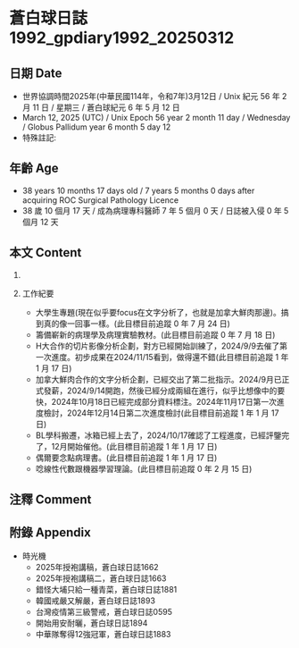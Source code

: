 [_metadata_:encoding]: - "utf-8"
[_metadata_:language]: - "zh-Hant-TW"
[_metadata_:fileformat]: - "markdown"
[_metadata_:MIME_type]: - "text/plain"
[_metadata_:markdown_version]: - "commonmark version 0.30"
[_metadata_:markdown_spec]: - "https://spec.commonmark.org/0.30/"

# 蒼白球日誌1992_gpdiary1992_20250312 #

## 日期 Date ##

* 世界協調時間2025年(中華民國114年，令和7年)3月12日 / Unix 紀元 56 年 2 月 11 日 / 星期三 / 蒼白球紀元 6 年 5 月 12 日
* March 12, 2025 (UTC) / Unix Epoch 56 year 2 month 11 day / Wednesday / Globus Pallidum year 6 month 5 day 12
* 特殊註記:

## 年齡 Age ##

* 38 years 10 months 17 days old / 7 years 5 months 0 days after acquiring ROC Surgical Pathology Licence
* 38 歲 10 個月 17 天 / 成為病理專科醫師 7 年 5 個月 0 天 / 日誌被入侵 0 年 5 個月 12 天

## 本文 Content ##

1. 

2. 工作紀要

    - 大學生專題(現在似乎要focus在文字分析了，也就是加拿大鮮肉那邊)。搞到真的像一回事一樣。(此目標目前追蹤 0 年 7 月 24 日)
    - 籌備嶄新的病理學及病理實驗教材。(此目標目前追蹤 0 年 7 月 18 日)
    - H大合作的切片影像分析企劃，對方已經開始訓練了，2024/9/9去催了第一次進度。初步成果在2024/11/15看到，做得還不錯(此目標目前追蹤 1 年 1 月 17 日)
    - 加拿大鮮肉合作的文字分析企劃，已經交出了第二批指示。2024/9月已正式發薪，2024/9/14開跑，然後已經分成兩組在進行，似乎比想像中的要快，2024年10月18日已經完成部分資料標注。2024年11月17日第一次進度檢討，2024年12月14日第二次進度檢討(此目標目前追蹤 1 年 1 月 17 日)
    - BL學科搬遷，冰箱已經上去了，2024/10/17確認了工程進度，已經評鑒完了，12月開始催他。(此目標目前追蹤 1 年 1 月 17 日)
    - 偶爾要念點病理書。(此目標目前追蹤 1 年 1 月 17 日)
    - 唸線性代數跟機器學習理論。(此目標目前追蹤 0 年 2 月 15 日)

## 注釋 Comment ##


## 附錄 Appendix ##

* 時光機
    - 2025年授袍講稿，蒼白球日誌1662
    - 2025年授袍講稿二，蒼白球日誌1663
    - 錯怪大埔只給一種青菜，蒼白球日誌1881
    - 韓國戒嚴又解嚴，蒼白球日誌1893
    - 台灣疫情第三級警戒，蒼白球日誌0595
    - 開始用安耐曬，蒼白球日誌1894
    - 中華隊奪得12強冠軍，蒼白球日誌1883
